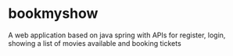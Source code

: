 # bookmyshow
A web application based on java spring with APIs for register, login, showing a list of movies available and booking tickets
